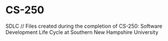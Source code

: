 # CS-250
SDLC
// Files created during the completion of CS-250: Software Development Life Cycle at Southern New Hampshire University
